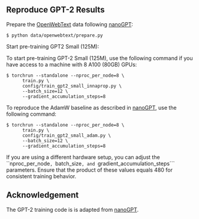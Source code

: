 ## Reproduce GPT-2 Results

Prepare the [OpenWebText](https://huggingface.co/datasets/openwebtext) data following [nanoGPT](https://github.com/karpathy/nanoGPT/):
```
$ python data/openwebtext/prepare.py
```
Start pre-training GPT2 Small (125M):

To start pre-training GPT-2 Small (125M), use the following command if you have access to a machine with 8 A100 (80GB) GPUs:
```
$ torchrun --standalone --nproc_per_node=8 \
      train.py \
      config/train_gpt2_small_innaprop.py \
      --batch_size=12 \
      --gradient_accumulation_steps=8
```

To reproduce the AdamW baseline as described in [nanoGPT](https://github.com/karpathy/nanoGPT/), use the following command:
```
$ torchrun --standalone --nproc_per_node=8 \
      train.py \
      config/train_gpt2_small_adam.py \
      --batch_size=12 \
      --gradient_accumulation_steps=8
```

If you are using a different hardware setup, you can adjust the ``nproc_per_node```, ```batch_size```, and ```gradient_accumulation_steps``` parameters. Ensure that the product of these values equals 480 for consistent training behavior.

## Acknowledgement

The GPT-2 training code is is adapted from [nanoGPT](https://github.com/karpathy/nanoGPT/). 